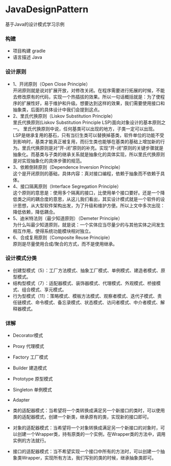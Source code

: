 # JavaDesignPattern
基于Java的设计模式学习示例

### 构建
* 项目构建 gradle
* 语言描述 Java

### 设计原则
* 1、开闭原则（Open Close Principle）    
开闭原则就是说对扩展开放，对修改关闭。在程序需要进行拓展的时候，不能去修改原有的代码，实现一个热插拔的效果。所以一句话概括就是：为了使程序的扩展性好，易于维护和升级。想要达到这样的效果，我们需要使用接口和抽象类，后面的具体设计中我们会提到这点。
* 2、里氏代换原则（Liskov Substitution Principle）    
里氏代换原则(Liskov Substitution Principle LSP)面向对象设计的基本原则之一。 里氏代换原则中说，任何基类可以出现的地方，子类一定可以出现。 LSP是继承复用的基石，只有当衍生类可以替换掉基类，软件单位的功能不受到影响时，基类才能真正被复用，而衍生类也能够在基类的基础上增加新的行为。里氏代换原则是对“开-闭”原则的补充。实现“开-闭”原则的关键步骤就是抽象化。而基类与子类的继承关系就是抽象化的具体实现，所以里氏代换原则是对实现抽象化的具体步骤的规范。
* 3、依赖倒转原则（Dependence Inversion Principle）    
这个是开闭原则的基础，具体内容：真对接口编程，依赖于抽象而不依赖于具体。
* 4、接口隔离原则（Interface Segregation Principle）    
这个原则的意思是：使用多个隔离的接口，比使用单个接口要好。还是一个降低类之间的耦合度的意思，从这儿我们看出，其实设计模式就是一个软件的设计思想，从大型软件架构出发，为了升级和维护方便。所以上文中多次出现：降低依赖，降低耦合。
* 5、迪米特法则（最少知道原则）（Demeter Principle）    
为什么叫最少知道原则，就是说：一个实体应当尽量少的与其他实体之间发生相互作用，使得系统功能模块相对独立。
* 6、合成复用原则（Composite Reuse Principle）    
原则是尽量使用合成/聚合的方式，而不是使用继承。

### 设计模式分类
* 创建型模式（5）：工厂方法模式、抽象工厂模式、单例模式、建造者模式、原型模式。
* 结构型模式（7）：适配器模式、装饰器模式、代理模式、外观模式、桥接模式、组合模式、享元模式。
* 行为型模式（11）：策略模式、模板方法模式、观察者模式、迭代子模式、责任链模式、命令模式、备忘录模式、状态模式、访问者模式、中介者模式、解释器模式。

### 详解
* Decorator模式
 

* Proxy  代理模式


* Factory 工厂模式

* Builder 建造模式
 
* Prototype 原型模式
* Singleton 单例模式

* Adapter  
 * 类的适配器模式：当希望将一个类转换成满足另一个新接口的类时，可以使用类的适配器模式，创建一个新类，继承原有的类，实现新的接口即可。    
 * 对象的适配器模式：当希望将一个对象转换成满足另一个新接口的对象时，可以创建一个Wrapper类，持有原类的一个实例，在Wrapper类的方法中，调用实例的方法就行。    
 * 接口的适配器模式：当不希望实现一个接口中所有的方法时，可以创建一个抽象类Wrapper，实现所有方法，我们写别的类的时候，继承抽象类即可。     
